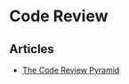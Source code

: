 # Code Review

## Articles
- [The Code Review Pyramid](https://www.morling.dev/blog/the-code-review-pyramid/)